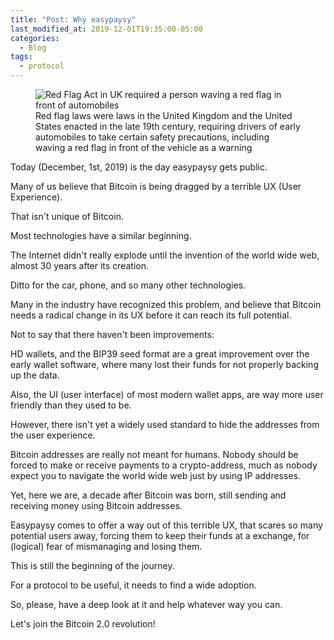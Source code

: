 ```yaml
---
title: "Post: Why easypaysy"
last_modified_at: 2019-12-01T19:35:00-05:00
categories:
  - Blog
tags:
  - protocol
---
```


<figure>
  <img src="{{site.url}}/assets/images/post-001-red-flag-act.jpg" alt="Red Flag Act in UK required a person waving a red flag in front of automobiles"/>
  <figcaption>Red flag laws were laws in the United Kingdom and the United States enacted in the late 19th century, requiring drivers of early automobiles to take certain safety precautions, including waving a red flag in front of the vehicle as a warning</figcaption>
</figure>

Today (December, 1st, 2019) is the day easypaysy gets public.

Many of us believe that Bitcoin is being dragged by a terrible UX (User Experience).

That isn't unique of Bitcoin. 

Most technologies have a similar beginning.

The Internet didn't really explode until the invention of the world wide web, almost 30 years after its creation.

Ditto for the car, phone, and so many other technologies.

Many in the industry have recognized this problem, and believe that Bitcoin needs a radical change in its UX before it can reach its full potential.

Not to say that there haven't been improvements:

HD wallets, and the BIP39 seed format are a great improvement over the early wallet software, where many lost their funds for not properly backing up the data.

Also, the UI (user interface) of most modern wallet apps, are way more user friendly than they used to be.

However, there isn't yet a widely used standard to hide the addresses from the user experience.

Bitcoin addresses are really not meant for humans. Nobody should be forced to make or receive payments to a crypto-address, much as nobody expect you to navigate the world wide web just by using IP addresses.

Yet, here we are, a decade after Bitcoin was born, still sending and receiving money using Bitcoin addresses.

Easypaysy comes to offer a way out of this terrible UX, that scares so many potential users away, forcing them to keep their funds at a exchange, for (logical) fear of mismanaging and losing them.

This is still the beginning of the journey. 

For a protocol to be useful, it needs to find a wide adoption.

So, please, have a deep look at it and help whatever way you can.

Let's join the Bitcoin 2.0 revolution!

